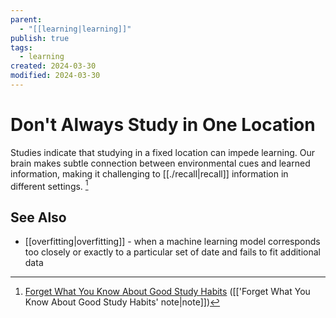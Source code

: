 ```yaml
---
parent:
  - "[[learning|learning]]"
publish: true
tags:
  - learning
created: 2024-03-30
modified: 2024-03-30
---
```

# Don't Always Study in One Location

Studies indicate that studying in a fixed location can impede learning. Our brain makes subtle connection between environmental cues and learned information, making it challenging to [[./recall|recall]] information in different settings. [^1]

## See Also
- [[overfitting|overfitting]] - when a machine learning model corresponds too closely or exactly to a particular set of date and fails to fit additional data

[^1]: [Forget What You Know About Good Study Habits](https://www.nytimes.com/2010/09/07/health/views/07mind.html) ([['Forget What You Know About Good Study Habits' note|note]])